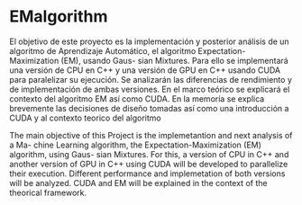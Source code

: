 # EMalgorithm
El objetivo de este proyecto es la implementación y posterior análisis de un algoritmo de Aprendizaje Automático, el algoritmo Expectation-Maximization (EM), usando Gaus- sian Mixtures. Para ello se implementará una versión de CPU en C++ y una versión de GPU en C++ usando CUDA para paralelizar su ejecución. Se analizarán las diferencias de rendimiento y de implementación de ambas versiones. En el marco teórico se explicará el contexto del algoritmo EM así como CUDA.
En la memoría se explica brevemente las decisiones de diseño tomadas así como una introducción a CUDA y al contexto teorico del algoritmo


The main objective of this Project is the implemetantion and next analysis of a Ma- chine Learning algorithm, the Expectation-Maximization (EM) algorithm, using Gaus- sian Mixtures. For this, a version of CPU in C++ and another version of GPU in C++ using CUDA will be developed to parallelize their execution. Different performance and implemetation of both versions will be analyzed. CUDA and EM will be explained in the context of the theorical framework.



